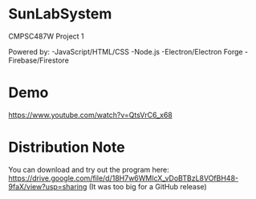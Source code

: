 # SunLabSystem
CMPSC487W Project 1

Powered by:
-JavaScript/HTML/CSS
-Node.js
-Electron/Electron Forge
-Firebase/Firestore

# Demo
https://www.youtube.com/watch?v=QtsVrC6_x68

# Distribution Note
You can download and try out the program here: https://drive.google.com/file/d/18H7w6WMIcX_vDoBTBzL8VOfBH48-9faX/view?usp=sharing
(It was too big for a GitHub release)
